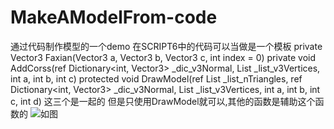 # MakeAModelFrom-code
通过代码制作模型的一个demo
在SCRIPT6中的代码可以当做是一个模板
private Vector3 Faxian(Vector3 a, Vector3 b, Vector3 c, int index = 0)
private void AddCorss(ref Dictionary<int, Vector3> _dic_v3Normal, List<Vector3> _list_v3Vertices, int a, int b, int c)
protected void DrawModel(ref List<int> _list_nTriangles, ref Dictionary<int, Vector3> _dic_v3Normal, List<Vector3> _list_v3Vertices, int a, int b, int c, int d)
这三个是一起的  但是只使用DrawModel就可以,其他的函数是辅助这个函数的
![如图](https://github.com/js305492881/MakeAModelFrom-code/tree/master/Assets/Image/说明.png)

